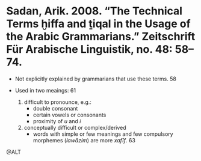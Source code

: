 # Sadan, Arik. 2008. “The Technical Terms ḫiffa and ṯiqal in the Usage of the Arabic Grammarians.” Zeitschrift Für Arabische Linguistik, no. 48: 58–74.

- Not explicitly explained by grammarians that use these terms. 58

- Used in two meaings: 61
  1. difficult to pronounce, e.g.:
     - double consonant
     - certain vowels or consonants
     - proximity of *u* and *i*
  2. conceptually difficult or complex/derived
     - words with simple or few meanings and few compulsory morphemes (*lawāzim*) are more *xafīf*. 63

@ALT
